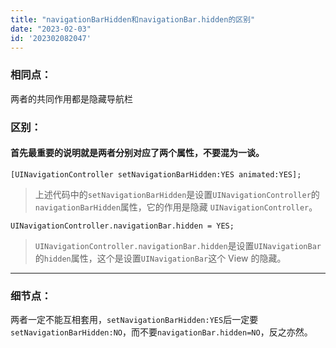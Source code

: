 ```yaml
---
title: "navigationBarHidden和navigationBar.hidden的区别"
date: "2023-02-03"
id: '202302082047'
---
```


### 相同点：

两者的共同作用都是隐藏导航栏

### 区别：

#### 首先最重要的说明就是两者分别对应了两个属性，不要混为一谈。

```
[UINavigationController setNavigationBarHidden:YES animated:YES];
```

> 上述代码中的`setNavigationBarHidden`是设置`UINavigationController`的`navigationBarHidden`属性，它的作用是隐藏 `UINavigationController`。

```
UINavigationController.navigationBar.hidden = YES;
```

> `UINavigationController.navigationBar.hidden`是设置`UINavigationBar`的`hidden`属性，这个是设置`UINavigationBar`这个 View 的隐藏。

---

### 细节点：

两者一定不能互相套用，`setNavigationBarHidden:YES`后一定要`setNavigationBarHidden:NO`，而不要`navigationBar.hidden=NO`，反之亦然。
